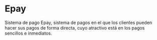 # Epay
Sistema de pago Epay, sistema de pagos en el que los clientes pueden hacer sus pagos de forma directa, cuyo atractivo está en los pagos sencillos e inmediatos. 
